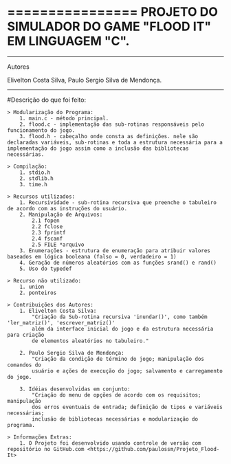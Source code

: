 ================
PROJETO DO SIMULADOR DO GAME "FLOOD IT" EM LINGUAGEM "C".
================
______________________

Autores

Elivelton Costa Silva,
Paulo Sergio Silva de Mendonça.
______________________

#Descrição do que foi feito:

	> Modularização do Programa:
		1. main.c - método principal.
		2. flood.c - implementação das sub-rotinas responsáveis pelo funcionamento do jogo.
		3. flood.h - cabeçalho onde consta as definições. nele são declaradas variáveis, sub-rotinas e toda a estrutura necessária para a implementação do jogo assim como a inclusão das bibliotecas necessárias.
	
	> Compilação:
		1. stdio.h
		2. stdlib.h
		3. time.h
	
	> Recursos utilizados:
		1. Recursividade - sub-rotina recursiva que preenche o tabuleiro de acordo com as instruções do usuário.
		2. Manipulação de Arquivos:
			2.1 fopen
			2.2 fclose
			2.3 fprintf
			2.4 fscanf
			2.5 FILE *arquivo
		3. Enumerações - estrutura de enumeração para atribuir valores baseados em lógica booleana (falso = 0, verdadeiro = 1)
		4. Geração de números aleatórios com as funções srand() e rand()
		5. Uso do typedef
	
	> Recurso não utilizado:
		1. union
		2. ponteiros
	
	> Contribuições dos Autores:
		1. Elivelton Costa Silva:
			"Criação da Sub-rotina recursiva 'inundar()', como também 'ler_matriz()', 'escrever_matriz()'
			além da interface inicial do jogo e da estrutura necessária para criação
			de elementos aleatórios no tabuleiro."

		2. Paulo Sergio Silva de Mendonça:
			"Criação da condição de término do jogo; manipulação dos comandos do
			usuário e ações de execução do jogo; salvamento e carregamento do jogo.
		
		3. Idéias desenvolvidas em conjunto:
			"Criação do menu de opções de acordo com os requisitos; manipulação
			dos erros eventuais de entrada; definição de tipos e variáveis necessárias;
			inclusão de bibliotecas necessárias e modularização do programa.

	> Informações Extras:
		1. O Projeto foi desenvolvido usando controle de versão com repositório no GitHub.com <https://github.com/paulossm/Projeto_Flood-It>
		
		
	
